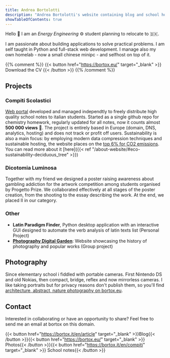 ```yaml
---
title: Andrea Bortolotti
description: "Andrea Bortolotti's website containing blog and school homework pages."
showTableOfContents: true
---
```


Hello :wave: I am an *Energy Engineering* ⚙️ student planning to relocate to :denmark:.

I am passionate about building applications to solve practical problems. I am self taught in Python and full-stack web development. I manage also my own homelab - now a small chinese minipc - and selfhost on top of it. 

{{% comment %}}
{{< button href="https://bortox.eu/" target="_blank" >}}
Download the CV
{{< /button >}}
 {{% /comment %}}
## Projects

### Compiti Scolastici

[Web portal](https://bortox.it/Compiti-scolastici/) developed and managed independtly to freely distribute high quality school notes to italian students. Started as a single github repo for chemistry homework, regularly updated for all notes, now it counts almost **500 000 views** :tada:. The project is entirely based in Europe (domain, DNS, analytics, hosting) and does not track or profit off users. Sustainability is also a main focus: by employing modern data compression techniques and sustainable hosting, the website places on the [top 6% for CO2 emissions](https://www.websitecarbon.com/website/bortox-it/). You can read more about it [here]({{< ref "/about-website/#eco-sustainability-deciduous_tree" >}})



### Dicotomia Luminosa

Together with my friend we designed a poster raising awareness about gambling addiction for the artwork competition among students organised by Progetto Prize. We collaborated effectively at all stages of the poster creation, from the shooting to the essay describing the work. At the end, we placed II in our category. 

### Other

- **Latin Paradigm Finder**, Python desktop application with an interactive GUI designed to automate the verb analysis of latin texts list (Personal Project)
- [**Photography Digital Garden**](https://fotografia.bortox.it/): Website showcasing the history of photography and popular works (Group project)

## Photography

Since elementary school i fiddled with portable cameras. First Nintendo DS and old Nokias, then compact, bridge, reflex and now mirrorless cameras. I like taking portraits but for privacy reasons don't publish them, so you'll find [architecture, abstract, nature photography on bortox.eu](https://bortox.eu).



## Contact

Interested in collaborating or have an opportunity to share? Feel free to send me an email at bortox on this domain. 

{{< button href="https://bortox.it/en/article" target="_blank" >}}Blog{{< /button >}}{{< button href="https://bortox.eu/" target="_blank" >}}
Photos{{< /button >}}{{< button href="https://bortox.it/en/compiti" target="_blank" >}}
School notes{{< /button >}}